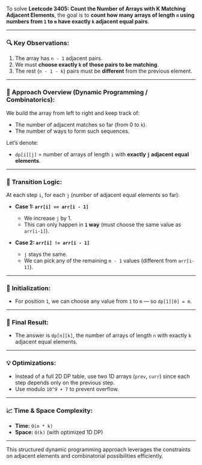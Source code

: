 To solve **Leetcode 3405: Count the Number of Arrays with K Matching Adjacent Elements**, the goal is to **count how many arrays of length `n` using numbers from `1` to `m` have exactly `k` adjacent equal pairs**.

---

### 🔍 **Key Observations:**

1. The array has `n - 1` adjacent pairs.
2. We must **choose exactly `k` of those pairs to be matching**.
3. The rest (`n - 1 - k`) pairs must be **different** from the previous element.

---

### 🧠 **Approach Overview (Dynamic Programming / Combinatorics):**

We build the array from left to right and keep track of:

* The number of adjacent matches so far (from 0 to `k`).
* The number of ways to form such sequences.

Let’s denote:

* `dp[i][j]` = number of arrays of length `i` with **exactly `j` adjacent equal elements**.

---

### 🧱 **Transition Logic:**

At each step `i`, for each `j` (number of adjacent equal elements so far):

* **Case 1: `arr[i] == arr[i - 1]`**

  * We increase `j` by 1.
  * This can only happen in **`1` way** (must choose the same value as `arr[i-1]`).

* **Case 2: `arr[i] != arr[i - 1]`**

  * `j` stays the same.
  * We can pick any of the remaining `m - 1` values (different from `arr[i-1]`).

---

### 🔁 **Initialization:**

* For position `1`, we can choose any value from `1` to `m` — so `dp[1][0] = m`.

---

### 🧮 **Final Result:**

* The answer is `dp[n][k]`, the number of arrays of length `n` with exactly `k` adjacent equal elements.

---

### 💡 **Optimizations:**

* Instead of a full 2D DP table, use two 1D arrays (`prev`, `curr`) since each step depends only on the previous step.
* Use modulo `10^9 + 7` to prevent overflow.

---

### 📈 Time & Space Complexity:

* **Time:** `O(n * k)`
* **Space:** `O(k)` (with optimized 1D DP)

---

This structured dynamic programming approach leverages the constraints on adjacent elements and combinatorial possibilities efficiently.
